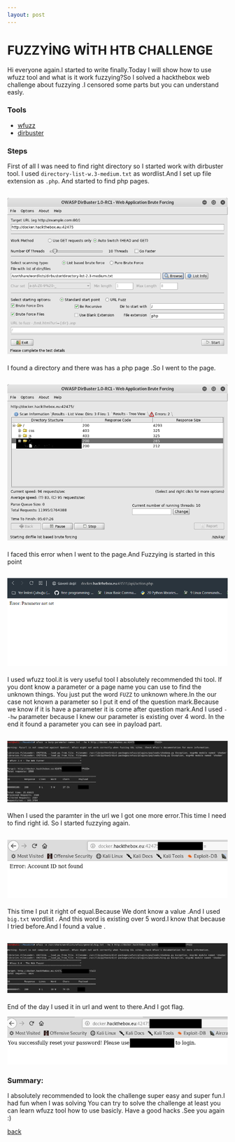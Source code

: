 ```yaml
---
layout: post
---
```


# FUZZYİNG WİTH HTB CHALLENGE

Hi everyone again.I started to write finally.Today I will show how to use wfuzz tool and
what is it work fuzzying?So I solved a hackthebox web challenge about fuzzying .I censored 
some parts but you can understand easly.


### Tools

* [wfuzz](https://tools.kali.org/web-applications/wfuzz) 
* [dirbuster](https://www.owasp.org/index.php/Category:OWASP_DirBuster_Project)

### Steps 

First of all I was need to find right directory so I started work with dirbuster tool.
I used `directory-list-w.3-medium.txt` as wordlist.And I set up file extension as `.php`.
And started to find php pages.


![htb](/img/fuzzying/1.png)
-------------------------------------------------------------
I found a directory and there was has a php page .So I went to the page.

![htb](/img/fuzzying/2.png)
-------------------------------------------------------------
I faced this error when I went to the page.And Fuzzying is started in this point

![htb](/img/fuzzying/3.png)
-------------------------------------------------------------
I used wfuzz tool.it is very useful tool I absolutely recommended thi tool.
If you dont know a parameter or a page name you can use to find the unknown things.
You just put the word `FUZZ` to unknown where.In the our case not known a parameter so
I put it end of the question mark.Because we know if it is have a parameter it is come after
question mark.And I used `--hw` parameter because I knew our parameter is existing over 4 word.
In the end it found a parameter you can see in payload part.

![htb](/img/fuzzying/4.png)
-------------------------------------------------------------
When I used the paramter in the url we I got one more error.This time I need to find right id.
So I started fuzzying again.

![htb](/img/fuzzying/5.png)
-------------------------------------------------------------
This time I put it right of equal.Because We dont know a value .And I used `big.txt` wordlist .
And this word is existing over 5 word.I know that because I tried before.And I found a value .

![htb](/img/fuzzying/6.png)
-------------------------------------------------------------
End of the day I used it in url and went to there.And I got flag.

![htb](/img/fuzzying/7.png)

### Summary:
I absolutely recommended to look the challenge super easy and super fun.I had fun when I was solving
You can try to solve the challenge at least you can learn wfuzz tool how to use basicly.
Have a good hacks .See you again :)


[back](./)